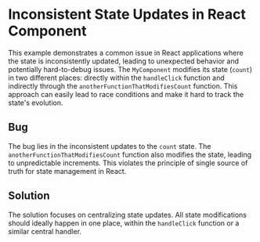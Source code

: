 # Inconsistent State Updates in React Component

This example demonstrates a common issue in React applications where the state is inconsistently updated, leading to unexpected behavior and potentially hard-to-debug issues.  The `MyComponent` modifies its state (`count`) in two different places: directly within the `handleClick` function and indirectly through the `anotherFunctionThatModifiesCount` function. This approach can easily lead to race conditions and make it hard to track the state's evolution.

## Bug
The bug lies in the inconsistent updates to the `count` state.  The `anotherFunctionThatModifiesCount` function also modifies the state, leading to unpredictable increments. This violates the principle of single source of truth for state management in React.

## Solution
The solution focuses on centralizing state updates.  All state modifications should ideally happen in one place, within the `handleClick` function or a similar central handler.
